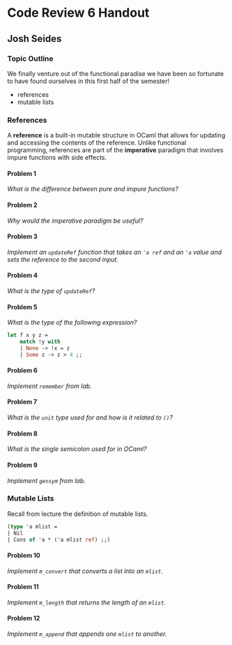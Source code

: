 # Code Review 6 Handout
## Josh Seides

### Topic Outline
We finally venture out of the functional paradise we have been so fortunate to have found ourselves in this first half of the semester!

* references
* mutable lists

### References
A **reference** is a built-in mutable structure in OCaml that allows for updating and accessing the contents of the reference. Unlike functional programming, references are part of the **imperative** paradigm that involves impure functions with side effects.

#### Problem 1
*What is the difference between pure and impure functions?*

#### Problem 2
*Why would the imperative paradigm be useful?*

#### Problem 3
*Implement an `updateRef` function that takes an `'a ref` and an `'a` value and sets the reference to the second input.*

#### Problem 4
*What is the type of `updateRef`?*

#### Problem 5
*What is the type of the following expression?*

```ocaml
let f x y z =
    match !y with
    | None -> !x = z
    | Some z -> z > 4 ;;
```

#### Problem 6
*Implement `remember` from lab.*

#### Problem 7
*What is the `unit` type used for and how is it related to `()`?*

#### Problem 8
*What is the single semicolon used for in OCaml?*

#### Problem 9
*Implement `gensym` from lab.*

### Mutable Lists
Recall from lecture the definition of mutable lists.

```ocaml
(type 'a mlist =
| Nil
| Cons of 'a * ('a mlist ref) ;;)
```

#### Problem 10
*Implement `m_convert` that converts a list into an `mlist`.*

#### Problem 11
*Implement `m_length` that returns the length of an `mlist`.*

#### Problem 12
*Implement `m_append` that appends one `mlist` to another.*
